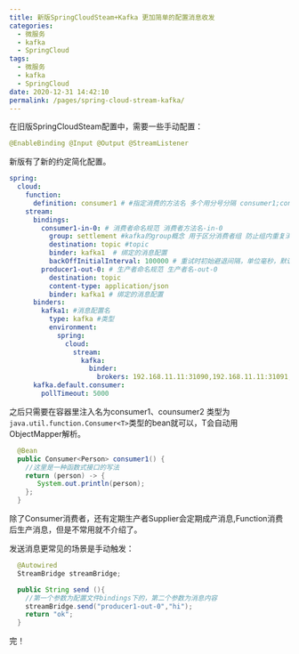 ```yaml
---
title: 新版SpringCloudSteam+Kafka 更加简单的配置消息收发
categories: 
  - 微服务
  - kafka
  - SpringCloud
tags: 
  - 微服务
  - kafka
  - SpringCloud
date: 2020-12-31 14:42:10
permalink: /pages/spring-cloud-stream-kafka/
---
```


在旧版SpringCloudSteam配置中，需要一些手动配置：
```java
@EnableBinding @Input @Output @StreamListener
``` 
新版有了新的约定简化配置。
```yaml
spring:
  cloud:
    function:
      definition: consumer1 # #指定消费的方法名 多个用分号分隔 consumer1;consumer2 
    stream:
      bindings:
        consumer1-in-0: # 消费者命名规范 消费者方法名-in-0
          group: settlement #kafka的group概念 用于区分消费者组 防止组内重复消费
          destination: topic #topic
          binder: kafka1  # 绑定的消息配置
          backOffInitialInterval: 100000 # 重试时初始避退间隔，单位毫秒，默认1000 
        producer1-out-0: # 生产者命名规范 生产者名-out-0
          destination: topic
          content-type: application/json 
          binder: kafka1 # 绑定的消息配置
      binders:
        kafka1: #消息配置名
          type: kafka #类型
          environment:
            spring:
              cloud:
                stream:
                  kafka:
                    binder:
                      brokers: 192.168.11.11:31090,192.168.11.11:31091,192.168.11.11:31092 #kafka集群
      kafka.default.consumer:
        pollTimeout: 5000
```
之后只需要在容器里注入名为consumer1、counsumer2 类型为`java.util.function.Consumer<T>`类型的bean就可以，T会自动用ObjectMapper解析。
```java
  @Bean
  public Consumer<Person> consumer1() {
    //这里是一种函数式接口的写法
    return (person) -> {
       System.out.println(person);
    };
  }
```
除了Consumer消费者，还有定期生产者Supplier会定期成产消息,Function消费后生产消息，但是不常用就不介绍了。

发送消息更常见的场景是手动触发：
```java
  @Autowired
  StreamBridge streamBridge; 

  public String send (){
    //第一个参数为配置文件bindings下的，第二个参数为消息内容
    streamBridge.send("producer1-out-0","hi");
    return "ok";
  }
```
完！

